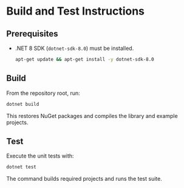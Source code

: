 # Build and Test Instructions

## Prerequisites
- .NET 8 SDK (`dotnet-sdk-8.0`) must be installed.
  ```bash
  apt-get update && apt-get install -y dotnet-sdk-8.0
  ```

## Build
From the repository root, run:
```bash
dotnet build
```
This restores NuGet packages and compiles the library and example projects.

## Test
Execute the unit tests with:
```bash
dotnet test
```
The command builds required projects and runs the test suite.
